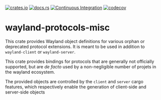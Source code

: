 [![crates.io](https://img.shields.io/crates/v/wayland-protocols-misc.svg)](https://crates.io/crates/wayland-protocols-misc)
[![docs.rs](https://docs.rs/wayland-protocols-misc/badge.svg)](https://docs.rs/wayland-protocols-misc)
[![Continuous Integration](https://github.com/Smithay/wayland-rs/workflows/Continuous%20Integration/badge.svg)](https://github.com/Smithay/wayland-rs/actions?query=workflow%3A%22Continuous+Integration%22)
[![codecov](https://codecov.io/gh/Smithay/wayland-rs/branch/master/graph/badge.svg)](https://codecov.io/gh/Smithay/wayland-rs)

# wayland-protocols-misc

This crate provides Wayland object definitions for various orphan or deprecated protocol extensions.
It is meant to be used in addition to `wayland-client` or `wayland-server`.

This crate provides bindings for protocols that are generally not officially supported, but are *de facto*
used by a non-negligible number of projets in the wayland ecosystem.

The provided objects are controlled by the `client` and `server` cargo features, which respectively enable
the generation of client-side and server-side objects